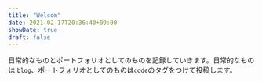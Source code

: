 ```yaml
---
title: "Welcom"
date: 2021-02-17T20:36:40+09:00
showDate: true
draft: false
---
```


日常的なものとポートフォリオとしてのものを記録していきます。日常的なものは `blog`、ポートフォリオとしてのものは`code`のタグをつけて投稿します。